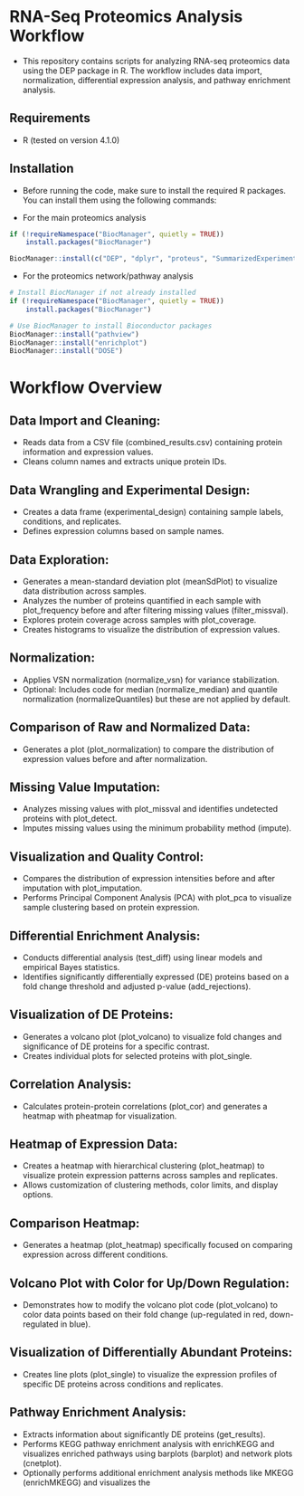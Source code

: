 # RNA-Seq Proteomics Analysis Workflow

- This repository contains scripts for analyzing RNA-seq proteomics data using the DEP package in R. The workflow includes data import, normalization, differential expression analysis, and pathway enrichment analysis.

## Requirements

- R (tested on version 4.1.0)

## Installation

- Before running the code, make sure to install the required R packages. You can install them using the following commands:

- For the main proteomics analysis
```R
if (!requireNamespace("BiocManager", quietly = TRUE))
    install.packages("BiocManager")

BiocManager::install(c("DEP", "dplyr", "proteus", "SummarizedExperiment"))

```

- For the proteomics network/pathway analysis
```R
# Install BiocManager if not already installed
if (!requireNamespace("BiocManager", quietly = TRUE))
    install.packages("BiocManager")

# Use BiocManager to install Bioconductor packages
BiocManager::install("pathview")
BiocManager::install("enrichplot")
BiocManager::install("DOSE")

```


# Workflow Overview

## Data Import and Cleaning:

- Reads data from a CSV file (combined_results.csv) containing protein information and expression values.
- Cleans column names and extracts unique protein IDs.

## Data Wrangling and Experimental Design:

- Creates a data frame (experimental_design) containing sample labels, conditions, and replicates.
- Defines expression columns based on sample names.

## Data Exploration:

- Generates a mean-standard deviation plot (meanSdPlot) to visualize data distribution across samples.
- Analyzes the number of proteins quantified in each sample with plot_frequency before and after filtering missing values (filter_missval).
- Explores protein coverage across samples with plot_coverage.
- Creates histograms to visualize the distribution of expression values.

## Normalization:

- Applies VSN normalization (normalize_vsn) for variance stabilization.
- Optional: Includes code for median (normalize_median) and quantile normalization (normalizeQuantiles) but these are not applied by default.

## Comparison of Raw and Normalized Data:

- Generates a plot (plot_normalization) to compare the distribution of expression values before and after normalization.

## Missing Value Imputation:

- Analyzes missing values with plot_missval and identifies undetected proteins with plot_detect.
- Imputes missing values using the minimum probability method (impute).

## Visualization and Quality Control:

- Compares the distribution of expression intensities before and after imputation with plot_imputation.
- Performs Principal Component Analysis (PCA) with plot_pca to visualize sample clustering based on protein expression.

## Differential Enrichment Analysis:

- Conducts differential analysis (test_diff) using linear models and empirical Bayes statistics.
- Identifies significantly differentially expressed (DE) proteins based on a fold change threshold and adjusted p-value (add_rejections).

## Visualization of DE Proteins:

- Generates a volcano plot (plot_volcano) to visualize fold changes and significance of DE proteins for a specific contrast.
- Creates individual plots for selected proteins with plot_single.

## Correlation Analysis:

- Calculates protein-protein correlations (plot_cor) and generates a heatmap with pheatmap for visualization.

## Heatmap of Expression Data:

- Creates a heatmap with hierarchical clustering (plot_heatmap) to visualize protein expression patterns across samples and replicates.
- Allows customization of clustering methods, color limits, and display options.

## Comparison Heatmap:

- Generates a heatmap (plot_heatmap) specifically focused on comparing expression across different conditions.

## Volcano Plot with Color for Up/Down Regulation:

- Demonstrates how to modify the volcano plot code (plot_volcano) to color data points based on their fold change (up-regulated in red, down-regulated in blue).

## Visualization of Differentially Abundant Proteins:

- Creates line plots (plot_single) to visualize the expression profiles of specific DE proteins across conditions and replicates.

## Pathway Enrichment Analysis:

- Extracts information about significantly DE proteins (get_results).
- Performs KEGG pathway enrichment analysis with enrichKEGG and visualizes enriched pathways using barplots (barplot) and network plots (cnetplot).
- Optionally performs additional enrichment analysis methods like MKEGG (enrichMKEGG) and visualizes the

